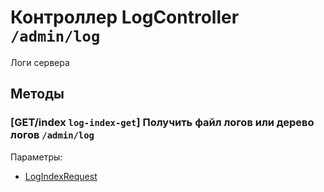 # Контроллер LogController `/admin/log`

Логи сервера

## Методы

### [GET/index `log-index-get`] Получить файл логов или дерево логов `/admin/log`

Параметры: 

- [LogIndexRequest](../OBJECT.md#LogIndexRequest) 
